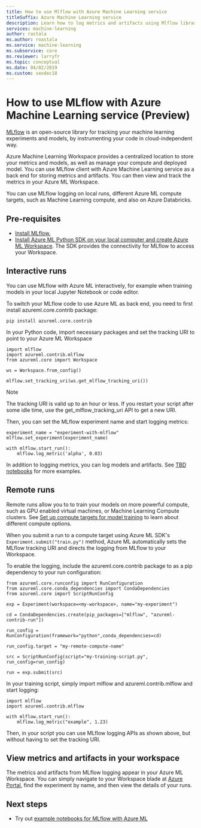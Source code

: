 ```yaml
---
title: How to use Mlflow with Azure Machine Learning service
titleSuffix: Azure Machine Learning service
description: Learn how to log metrics and artifacts using Mlflow library to Azure Machine Learning service
services: machine-learning
author: rastala
ms.author: roastala
ms.service: machine-learning
ms.subservice: core
ms.reviewer: larryfr
ms.topic: conceptual
ms.date: 04/02/2019
ms.custom: seodec18
---
```


# How to use MLflow with Azure Machine Learning service (Preview)

[MLflow](https://www.mlflow.org) is an open-source library for tracking your machine learning experiments and models, by instrumenting your code in cloud-independent way. 

Azure Machine Learning Workspace provides a centralized location to store your metrics and models, as well as manage your compute and deployed model. You can use MLflow client with Azure Machine Learning service as a back end for storing metrics and artifacts. You can then view and track the metrics in your Azure ML Workspace.

You can use MLflow logging on local runs, different Azure ML compute targets, such as Machine Learning compute, and also on Azure Databricks.

## Pre-requisites

 * [Install MLflow.](https://mlflow.org/docs/latest/quickstart.html)
 * [Install Azure ML Python SDK on your local computer and create Azure ML Workspace](setup-create-workspace.md). The SDK provides the connectivity for MLflow to access your Workspace.

## Interactive runs

You can use MLflow with Azure ML interactively, for example when training models in your local Jupyter Notebook or code editor. 

To switch your MLflow code to use Azure ML as back end, you need to first install azureml.core.contrib package:

```
pip install azureml.core.contrib
```

In your Python code, import necessary packages and set the tracking URI to point to your Azure ML Workspace

```
import mlflow
import azureml.contrib.mlflow
from azureml.core import Workspace

ws = Workspace.from_config()

mlflow.set_tracking_uri(ws.get_mlflow_tracking_uri())
```

>[!NOTE]
>The tracking URI is valid up to an hour or less. If you restart your script after some idle time, use the get_mlflow_tracking_uri API to get a new URI.

Then, you can set the MLflow experiment name and start logging metrics:

```
experiment_name = "experiment-with-mlflow"
mlflow.set_experiment(experiment_name)

with mlflow.start_run():
    mlflow.log_metric('alpha', 0.03)
```

In addition to logging metrics, you can log models and artifacts. See [TBD notebooks](tbd) for more examples.

## Remote runs

Remote runs allow you to to train your models on more powerful compute, such as GPU enabled virtual machines, or Machine Learning Compute clusters. See [Set up compute targets for model training](how-to-set-up-training-targets.md) to learn about different compute options.

When you submit a run to a compute target using Azure ML SDK's ```Experiment.submit("train.py")``` method, Azure ML automatically sets the MLflow tracking URI and directs the logging from MLflow to your Workspace. 

To enable the logging, include the azureml.core.contrib package to as a pip dependency to your run configuration: 

```
from azureml.core.runconfig import RunConfiguration
from azureml.core.conda_dependencies import CondaDependencies
from azureml.core import ScriptRunConfig

exp = Experiment(workspace=<my-workspace>, name="my-experiment")

cd = CondaDependencies.create(pip_packages=["mlflow", "azureml-contrib-run"])

run_config = RunConfiguration(framework="python",conda_dependencies=cd)

run_config.target = "my-remote-compute-name"

src = ScriptRunConfig(script="my-training-script.py", run_config=run_config)

run = exp.submit(src)
```

In your training script, simply import mlflow and azureml.contrib.mlflow and start logging:

```
import mlflow
import azureml.contrib.mlflow

with mlflow.start_run():
    mlflow.log_metric("example", 1.23)
```

Then, in your script you can use MLflow logging APIs as shown above, but without having to set the tracking URI.

## View metrics and artifacts in your workspace

The metrics and artifacts from MLflow logging appear in your Azure ML Workspace. You can simply navigate to your Workspace blade at [Azure Portal](https://portal.azure.com), find the experiment by name, and then view the details of your runs.

## Next steps

 * Try out [example notebooks for MLflow with Azure ML](TBD)